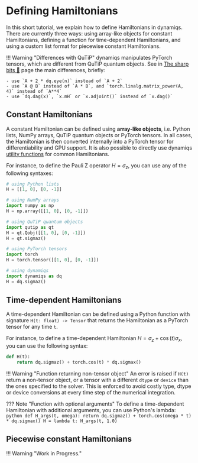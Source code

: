 # Defining Hamiltonians

In this short tutorial, we explain how to define Hamiltonians in dynamiqs. There are currently three ways: using array-like objects for constant Hamiltonians, defining a function for time-dependent Hamiltonians, and using a custom list format for piecewise constant Hamiltonians.


!!! Warning "Differences with QuTiP"
    dynamiqs manipulates PyTorch tensors, which are different from QuTiP quantum objects. See in [The sharp bits 🔪](/getting_started/sharp-bits.html) page the main differences, briefly:

    - use `A + 2 * dq.eye(n)` instead of `A + 2`
    - use `A @ B` instead of `A * B`, and `torch.linalg.matrix_power(A, 4)` instead of `A**4`
    - use `dq.dag(x)`, `x.mH` or `x.adjoint()` instead of `x.dag()`

## Constant Hamiltonians

A constant Hamiltonian can be defined using **array-like objects**, i.e. Python lists, NumPy arrays, QuTiP quantum objects or PyTorch tensors. In all cases, the Hamiltonian is then converted internally into a PyTorch tensor for differentiability and GPU support. It is also possible to directly use dynamiqs [utility functions](../python_api/index.md) for common Hamiltonians.

For instance, to define the Pauli Z operator $H = \sigma_z$, you can use any of the following syntaxes:

```python
# using Python lists
H = [[1, 0], [0, -1]]

# using NumPy arrays
import numpy as np
H = np.array([[1, 0], [0, -1]])

# using QuTiP quantum objects
import qutip as qt
H = qt.Qobj([[1, 0], [0, -1]])
H = qt.sigmaz()

# using PyTorch tensors
import torch
H = torch.tensor([[1, 0], [0, -1]])

# using dynamiqs
import dynamiqs as dq
H = dq.sigmaz()
```

## Time-dependent Hamiltonians

A time-dependent Hamiltonian can be defined using a Python function with signature `H(t: float) -> Tensor` that returns the Hamiltonian as a PyTorch tensor for any time `t`.

For instance, to define a time-dependent Hamiltonian $H = \sigma_z + \cos(t)\sigma_x$, you can use the following syntax:

```python
def H(t):
    return dq.sigmaz() + torch.cos(t) * dq.sigmax()
```

!!! Warning "Function returning non-tensor object"
    An error is raised if `H(t)` return a non-tensor object, or a tensor with a different `dtype` or `device` than the ones specified to the solver. This is enforced to avoid costly type, dtype or device conversions at every time step of the numerical integration.

??? Note "Function with optional arguments"
    To define a time-dependent Hamiltonian with additional arguments, you can use Python's lambda:
    ```python
    def H_args(t, omega):
        return dq.sigmaz() + torch.cos(omega * t) * dq.sigmax()
    H = lambda t: H_args(t, 1.0)
    ```

## Piecewise constant Hamiltonians

!!! Warning "Work in Progress."
